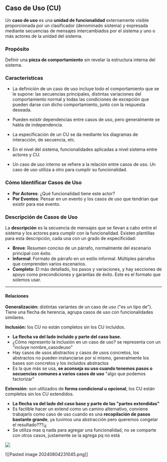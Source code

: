 ## Caso de Uso (CU)

Un **caso de uso** es una **unidad de funcionalidad** externamente visible proporcionada por un clasificador (denominado sistema) y expresada mediante secuencias de mensajes intercambiados por el sistema y uno o más actores de la unidad del sistema.

### Propósito
Definir una **pieza de comportamiento** sin revelar la estructura interna del sistema.

### Características

- La definición de un caso de uso incluye todo el comportamiento que se le supone: las secuencias principales, distintas variaciones del comportamiento normal y todas las condiciones de excepción que pueden darse con dicho comportamiento, junto con la respuesta deseada.

- Pueden existir dependencias entre casos de uso, pero generalmente se habla de independencia.
- La especificación de un CU se da mediante los diagramas de interacción, de secuencia, etc.
- En el nivel del sistema, funcionalidades aplicadas a nivel sistema entre actores y CU.
- Un caso de uso interno se refiere a la relación entre casos de uso. Un caso de uso utiliza a otro para cumplir su funcionalidad.

### Cómo Identificar Casos de Uso
- **Por Actores**: ¿Qué funcionalidad tiene este actor?
- **Por Eventos**: Pensar en un evento y los casos de uso que tendrían que existir para ese evento.

### Descripción de Casos de Uso
La **descripción** es la secuencia de mensajes que se llevan a cabo entre el sistema y los actores para cumplir con la funcionalidad. Existen plantillas para esta descripción, cada una con un grado de especificidad:

- **Breve**: Resumen conciso de un párrafo, normalmente del escenario principal con éxito.
- **Informal**: Formato de párrafo en un estilo informal. Múltiples párrafos que comprenden varios escenarios.
- **Completo**: El más detallado, los pasos y variaciones, y hay secciones de apoyo como precondiciones y garantías de éxito. Este es el formato que solemos usar.

--- 
#### Relaciones

 **Generalización:** distintas variantes de un caso de uso ("es un tipo de"). Tiene una flecha de herencia, agrupa casos de uso con funcionalidades similares.
 
**Inclusión:** los CU no están completos sin los CU incluidos. 
- **La flecha va del lado incluido y parte del caso base.** 
- ¿Cómo represento la inclusión en un caso de uso? se representa con un "incluye nombre_casodeuso"
- Hay casos de usos abstractos y casos de usos concretos, los abstractos no pueden instanciarse por sí mismo, generalmente los bases son concretos y los incluidos abstractos
- Es la que más se usa, **se aconseja su uso cuando tenemos pasos o secuencias comunes a varios casos de uso** "algo que podemos factorizar"

**Extensión:** son utilizados de **forma condicional u opcional**, los CU están completos sin los CU extendidos.
- **La flecha va del lado del caso base y parte de las "partes extendidas"**
- Es factible hacer un extend como un camino alternativo, conviene trabajarlo como caso de uso cuando es una **recopilación de pasos bastante grande**, ya tuvimos una abstracción pero queremos congelar el resultado???¡¿
- Se utiliza mas q nada para agregar una funcionalidad, no se comparte con otros casos, justamente se la agrega pq no está

![](https://lh7-us.googleusercontent.com/docsz/AD_4nXdDpqkPTv0HIOkAoINcXh5R3GXWW-bfYsf9MaS-z1I7rRV98irViapCWyqxDwhSskUGLad24C2kOfevo0G11eapTDhJY_aQEj7lbLj0LwbAvB_bEDIESUQpSGBCbNaJV9NaiMlnlNfSy8GmpyfeVB7tpV2k?key=eC-A4tU6YurBdRY8QSa-gA)

![[Pasted image 20240804231045.png]]